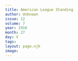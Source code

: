 ```yaml
---
title: American League Standing
author: Unknown
issue: 12
volume: 7
year: 1916
month: 27
day: V
tags:
layout: page.njk
image:
---
```





